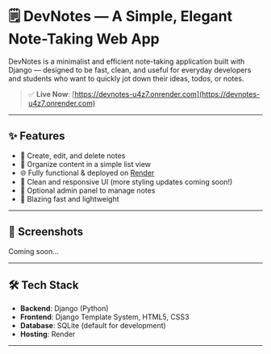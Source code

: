# 🗒️ DevNotes — A Simple, Elegant Note-Taking Web App


DevNotes is a minimalist and efficient note-taking application built with Django — designed to be fast, clean, and useful for everyday developers and students who want to quickly jot down their ideas, todos, or notes.

> ✅ **Live Now**: [https://devnotes-u4z7.onrender.com](https://devnotes-u4z7.onrender.com)

---

## ✨ Features

- 📝 Create, edit, and delete notes
- 📁 Organize content in a simple list view
- 🌐 Fully functional & deployed on [Render](https://render.com/)
- 🎨 Clean and responsive UI (more styling updates coming soon!)
- 🔐 Optional admin panel to manage notes
- 🚀 Blazing fast and lightweight

---

## 📸 Screenshots

Coming soon...

---

## 🛠️ Tech Stack

- **Backend**: Django (Python)
- **Frontend**: Django Template System, HTML5, CSS3
- **Database**: SQLite (default for development)
- **Hosting**: Render

---

